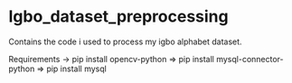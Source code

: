 # Igbo_dataset_preprocessing
Contains the code i used to process my igbo alphabet dataset.

Requirements
-> pip install opencv-python
=> pip install mysql-connector-python
=> pip install mysql
